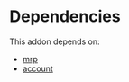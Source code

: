 # Dependencies

This addon depends on:

- [mrp](https://github.com/bringout/oca-ocb-mrp/tree/2829be3138755add397c1199488f39925393daaf/odoo-bringout-oca-ocb-mrp)
- [account](https://github.com/bringout/oca-ocb-accounting/tree/b1c998669b4208f15f21ea1c06eda9ff97b5e834/odoo-bringout-oca-ocb-account)

